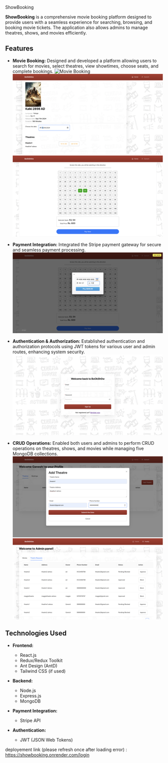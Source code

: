 ShowBooking

**ShowBooking** is a comprehensive movie booking platform designed to provide users with a seamless experience for searching, browsing, and booking movie tickets. The application also allows admins to manage theatres, shows, and movies efficiently.

## Features

- **Movie Booking:**
  Designed and developed a platform allowing users to search for movies, select theatres, view showtimes, choose seats, and complete bookings.
![Movie Booking](./client/Movie%20Booking1.png)
 ![Movie Booking](./client/Movie%20Booking%202.png) 
   ![Movie Booking](./client/Movie%20Booking3.png)



- **Payment Integration:**
 Integrated the Stripe payment gateway for secure and seamless payment processing.
  ![Payment Integration](./client/Payment%20integration.png)

- **Authentication & Authorization:**
   Established authentication and authorization protocols using JWT tokens for various user and admin routes, enhancing system security.
  ![Authentication & Authorization](./client/auth.png)

- **CRUD Operations:**
  Enabled both users and admins to perform CRUD operations on theatres, shows, and movies while managing five MongoDB collections.
  ![CRUD Operations](./client/CRUD1.png)
 ![CRUD Operations](./client/CRUD2.png)




## Technologies Used

- **Frontend:**
  - React.js
  - Redux/Redux Toolkit
  - Ant Design (AntD)
  - Tailwind CSS (if used)

- **Backend:**
  - Node.js
  - Express.js
  - MongoDB

- **Payment Integration:**
  - Stripe API

- **Authentication:**
  - JWT (JSON Web Tokens)


deployement link (please refresh once after loading error) : https://showbooking.onrender.com/login